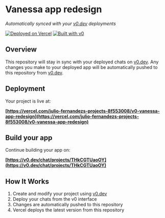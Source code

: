 # Vanessa app redesign

*Automatically synced with your [v0.dev](https://v0.dev) deployments*

[![Deployed on Vercel](https://img.shields.io/badge/Deployed%20on-Vercel-black?style=for-the-badge&logo=vercel)](https://vercel.com/julio-fernandezs-projects-8f553008/v0-vanessa-app-redesign)
[![Built with v0](https://img.shields.io/badge/Built%20with-v0.dev-black?style=for-the-badge)](https://v0.dev/chat/projects/THkCGTUaoOY)

## Overview

This repository will stay in sync with your deployed chats on [v0.dev](https://v0.dev).
Any changes you make to your deployed app will be automatically pushed to this repository from [v0.dev](https://v0.dev).

## Deployment

Your project is live at:

**[https://vercel.com/julio-fernandezs-projects-8f553008/v0-vanessa-app-redesign](https://vercel.com/julio-fernandezs-projects-8f553008/v0-vanessa-app-redesign)**

## Build your app

Continue building your app on:

**[https://v0.dev/chat/projects/THkCGTUaoOY](https://v0.dev/chat/projects/THkCGTUaoOY)**

## How It Works

1. Create and modify your project using [v0.dev](https://v0.dev)
2. Deploy your chats from the v0 interface
3. Changes are automatically pushed to this repository
4. Vercel deploys the latest version from this repository